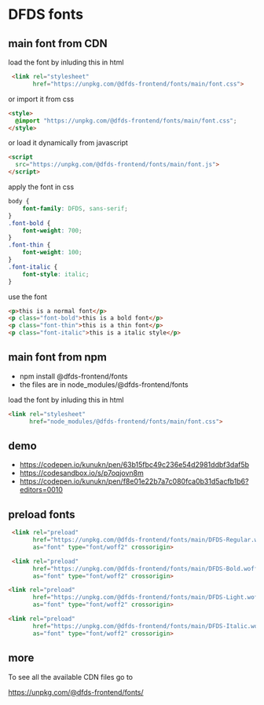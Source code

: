 # DFDS fonts

## main font from CDN

load the font by inluding this in html

```html
 <link rel="stylesheet"
       href="https://unpkg.com/@dfds-frontend/fonts/main/font.css">
```

or import it from css

```html
<style>
  @import "https://unpkg.com/@dfds-frontend/fonts/main/font.css";
</style>
```

or load it dynamically from javascript

```html
<script
  src="https://unpkg.com/@dfds-frontend/fonts/main/font.js">
</script>
```

apply the font in css

```css
body {
	font-family: DFDS, sans-serif;
}
.font-bold {
	font-weight: 700;
}
.font-thin {
	font-weight: 100;
}
.font-italic {
	font-style: italic;
}
```

use the font

```html
<p>this is a normal font</p>
<p class="font-bold">this is a bold font</p>
<p class="font-thin">this is a thin font</p>
<p class="font-italic">this is a italic style</p>
```

## main font from npm

-   npm install @dfds-frontend/fonts
-   the files are in node_modules/@dfds-frontend/fonts

load the font by inluding this in html

```html
<link rel="stylesheet"
      href="node_modules/@dfds-frontend/fonts/main/font.css">
```

## demo

-   https://codepen.io/kunukn/pen/63b15fbc49c236e54d2981ddbf3daf5b
-   https://codesandbox.io/s/p7oqjovn8m
-   https://codepen.io/kunukn/pen/f8e01e22b7a7c080fca0b31d5acfb1b6?editors=0010

## preload fonts

```html
 <link rel="preload"
       href="https://unpkg.com/@dfds-frontend/fonts/main/DFDS-Regular.woff2"
       as="font" type="font/woff2" crossorigin>

 <link rel="preload"
       href="https://unpkg.com/@dfds-frontend/fonts/main/DFDS-Bold.woff2"
       as="font" type="font/woff2" crossorigin>

<link rel="preload"
       href="https://unpkg.com/@dfds-frontend/fonts/main/DFDS-Light.woff2"
       as="font" type="font/woff2" crossorigin>

<link rel="preload"
       href="https://unpkg.com/@dfds-frontend/fonts/main/DFDS-Italic.woff2"
       as="font" type="font/woff2" crossorigin>
```

## more

To see all the available CDN files go to

https://unpkg.com/@dfds-frontend/fonts/
